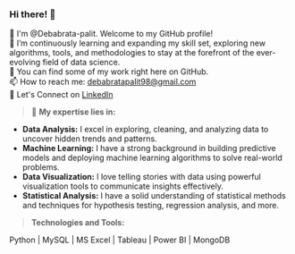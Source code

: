 <H3>Hi there! 👋</H3>

🙌 I'm @Debabrata-palit. Welcome to my GitHub profile!  
🌱 I’m continuously learning and expanding my skill set, exploring new algorithms, tools, and methodologies to stay at the forefront of the ever-evolving field of data science.  
🚀 You can find some of my work right here on GitHub.  
📫 How to reach me: debabratapalit98@gmail.com  
🤝 Let's Connect on [LinkedIn](https://www.linkedin.com/in/debabrata-palit03/)

> 🔬 **My expertise lies in:**  
- **Data Analysis:** I excel in exploring, cleaning, and analyzing data to uncover hidden trends and patterns.
- **Machine Learning:** I have a strong background in building predictive models and deploying machine learning algorithms to solve real-world problems.
- **Data Visualization:** I love telling stories with data using powerful visualization tools to communicate insights effectively.
- **Statistical Analysis:** I have a solid understanding of statistical methods and techniques for hypothesis testing, regression analysis, and more.

> **Technologies and Tools:** 

Python | MySQL | MS Excel | Tableau | Power BI | MongoDB
